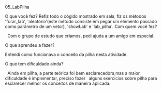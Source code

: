 05_LabPilha

O que você fez?
Refiz todo o cógido mostrado em sala, fiz os métodos 'furar_lab', 'aleatório'(este método consiste
em pegar um elemento passado como parâmetro de um vetor), 'showLab' e 'lab_pilha'.
Com quem você fez?
     
   Com o grupo de estudo que criamos, pedi ajuda a um amigo em especial.
       
  O que aprendeu a fazer?
     
   Entendi como funcionava o conceito da pilha nesta atividade.
     
  O que tem dificuldade ainda?
    
   Ainda em pilha, a parte teórica foi bem esclarecedora,mas a maior dificuldade é implementar, preciso fazer
   alguns exercícios sobre pilha para esclarecer melhor os conceitos de maneira aplicada.
